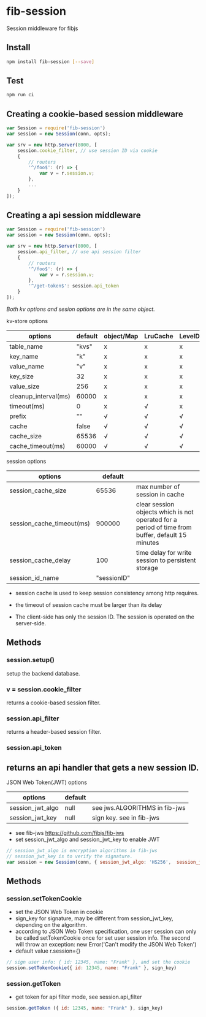 # fib-session
Session middleware for fibjs

## Install

```sh
npm install fib-session [--save]
```

## Test

```sh
npm run ci
```

## Creating a cookie-based session middleware

```js
var Session = require('fib-session')
var session = new Session(conn, opts);

var srv = new http.Server(8000, [
    session.cookie_filter, // use session ID via cookie
    {
        // routers
        '^/foo$': (r) => {
            var v = r.session.v;
        },
        ...
    }
]);
```

## Creating a api session middleware

```js
var Session = require('fib-session')
var session = new Session(conn, opts);

var srv = new http.Server(8000, [
    session.api_filter, // use api session filter
    {
        // routers
        '^/foo$': (r) => {
            var v = r.session.v;
        },
        '^/get-token$': session.api_token
    }
]);
```

*Both kv options and sesion options are in the same object.*

kv-store options

| options              | default | object/Map | LruCache | LevelDB | Redis | MongoDB | SQLite/MySQL |
|----------------------|---------|------------|----------|---------|-------|---------|--------------|
| table_name           |   "kvs" | x          | x        | x       | √     | √       | √            |
| key_name             |     "k" | x          | x        | x       | x     | √       | √            |
| value_name           |     "v" | x          | x        | x       | x     | √       | √            |
| key_size             |      32 | x          | x        | x       | x     | x       | √            |
| value_size           |     256 | x          | x        | x       | x     | x       | √            |
| cleanup_interval(ms) |   60000 | x          | x        | x       | x     | x       | √            |
| timeout(ms)          |       0 | x          | √        | x       | √     | √       | √            |
| prefix               |      "" | √          | √        | √       | √     | √       | √            |
| cache                |   false | √          | √        | √       | √     | √       | √            |
| cache_size           |   65536 | √          | √        | √       | √     | √       | √            |
| cache_timeout(ms)    |   60000 | √          | √        | √       | √     | √       | √            |

session options

| options                   | default            |                                                                                                  |
|---------------------------|--------------------|--------------------------------------------------------------------------------------------------|
| session_cache_size        |              65536 | max number of session in cache                                                                   |
| session_cache_timeout(ms) |             900000 | clear session objects which is not operated for a period of time from buffer, default 15 minutes |
| session_cache_delay       |                100 | time delay for write session to persistent storage                                               |
| session_id_name           |        "sessionID" |                                                                                                  |

- session cache is used to keep session consistency among http requires.
- the timeout of session cache must be larger than its delay

- The client-side has only the session ID. The session is operated on the server-side.

## Methods

### session.setup()
setup the backend database.

### v = session.cookie_filter
returns a cookie-based session filter.

### session.api_filter
returns a header-based session filter.

### session.api_token
returns an api handler that gets a new session ID.
---
JSON Web Token(JWT) options

| options                   | default |                                           |
|---------------------------|---------|-------------------------------------------|
| session_jwt_algo          |   null  | see jws.ALGORITHMS in fib-jws             |
| session_jwt_key           |   null  | sign key. see in fib-jws                  |

- see fib-jws https://github.com/fibjs/fib-jws
- set session_jwt_algo and session_jwt_key to enable JWT
```javascript
// session_jwt_algo is encryption algorithms in fib-jws
// session_jwt_key is to verify the signature. 
var session = new Session(conn, { session_jwt_algo: 'HS256',  session_jwt_key: verify_key })
```
## Methods
### session.setTokenCookie 
- set the JSON Web Token in cookie 
- sign_key for signature, may be different from session_jwt_key, depending on the algorithm.
- according to JSON Web Token specification, one user session can only be called setTokenCookie once for set user session info. The second will throw an exception: new Error('Can't modify the JSON Web Token')
- default value r.session={}
```javascript
// sign user info: { id: 12345, name: "Frank" }, and set the cookie
session.setTokenCookie({ id: 12345, name: "Frank" }, sign_key)
```
### session.getToken 
- get token for api filter mode, see session.api_filter
```javascript
session.getToken ({ id: 12345, name: "Frank" }, sign_key)
```
